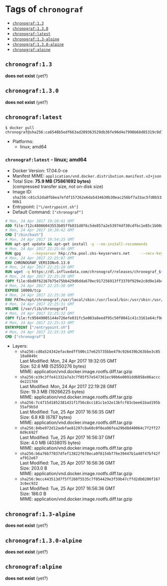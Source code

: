 <!-- THIS FILE IS GENERATED VIA './update-remote.sh' -->

# Tags of `chronograf`

-	[`chronograf:1.3`](#chronograf13)
-	[`chronograf:1.3.0`](#chronograf130)
-	[`chronograf:latest`](#chronograflatest)
-	[`chronograf:1.3-alpine`](#chronograf13-alpine)
-	[`chronograf:1.3.0-alpine`](#chronograf130-alpine)
-	[`chronograf:alpine`](#chronografalpine)

## `chronograf:1.3`

**does not exist** (yet?)

## `chronograf:1.3.0`

**does not exist** (yet?)

## `chronograf:latest`

```console
$ docker pull chronograf@sha256:ca6548b5edf663ad209363529db36fe96d4e7998b68d85319c9d72b49a41b4e2
```

-	Platforms:
	-	linux; amd64

### `chronograf:latest` - linux; amd64

-	Docker Version: 17.04.0-ce
-	Manifest MIME: `application/vnd.docker.distribution.manifest.v2+json`
-	Total Size: **75.9 MB (75861692 bytes)**  
	(compressed transfer size, not on-disk size)
-	Image ID: `sha256:c81c52da8fbbea7efdf157262e6da5434630b30eac256bf7a33ac5fd0b5398b1`
-	Entrypoint: `["\/entrypoint.sh"]`
-	Default Command: `["chronograf"]`

```dockerfile
# Mon, 24 Apr 2017 19:20:41 GMT
ADD file:712c48086043553b85ffb031d8f6c5de857a2e53974df30cdfbc1e85c1b00a25 in / 
# Mon, 24 Apr 2017 19:20:42 GMT
CMD ["/bin/bash"]
# Mon, 24 Apr 2017 19:54:25 GMT
RUN apt-get update && apt-get install -y --no-install-recommends 		ca-certificates 		curl 		wget 	&& rm -rf /var/lib/apt/lists/*
# Mon, 24 Apr 2017 22:25:06 GMT
RUN gpg     --keyserver hkp://ha.pool.sks-keyservers.net     --recv-keys 05CE15085FC09D18E99EFB22684A14CF2582E0C5
# Mon, 24 Apr 2017 22:25:07 GMT
ENV CHRONOGRAF_VERSION=0.13.0
# Mon, 24 Apr 2017 22:25:28 GMT
RUN wget -q https://dl.influxdata.com/chronograf/releases/chronograf_${CHRONOGRAF_VERSION}_amd64.deb.asc &&     wget -q https://dl.influxdata.com/chronograf/releases/chronograf_${CHRONOGRAF_VERSION}_amd64.deb &&     gpg --batch --verify chronograf_${CHRONOGRAF_VERSION}_amd64.deb.asc chronograf_${CHRONOGRAF_VERSION}_amd64.deb &&     dpkg -i chronograf_${CHRONOGRAF_VERSION}_amd64.deb &&     rm -f chronograf_${CHRONOGRAF_VERSION}_amd64.deb*
# Mon, 24 Apr 2017 22:25:29 GMT
COPY file:6bd8f62167b75e75bb429d6dda670ec917256913ff3370f929e2c8d9e14b475e in /etc/chronograf/chronograf.conf 
# Mon, 24 Apr 2017 22:25:30 GMT
EXPOSE 10000/tcp
# Mon, 24 Apr 2017 22:25:30 GMT
ENV PATH=/opt/chronograf:/usr/local/sbin:/usr/local/bin:/usr/sbin:/usr/bin:/sbin:/bin
# Mon, 24 Apr 2017 22:25:31 GMT
VOLUME [/var/lib/chronograf]
# Mon, 24 Apr 2017 22:25:32 GMT
COPY file:fc95049005144e726efe031fc5e003a8eedf95c50f0041c41c3161e64cf9dbbe in /entrypoint.sh 
# Mon, 24 Apr 2017 22:25:33 GMT
ENTRYPOINT ["/entrypoint.sh"]
# Mon, 24 Apr 2017 22:25:33 GMT
CMD ["chronograf"]
```

-	Layers:
	-	`sha256:cd0a524342efac6edff500c17e625735bbe479c926439b263bbe3c8518a0849c`  
		Last Modified: Mon, 24 Apr 2017 19:32:05 GMT  
		Size: 52.6 MB (52550276 bytes)  
		MIME: application/vnd.docker.image.rootfs.diff.tar.gzip
	-	`sha256:e39c3ffe41332a7a3c7f85f57e547361ec90b6e0091dd6058e06acccde2217d4`  
		Last Modified: Mon, 24 Apr 2017 22:19:28 GMT  
		Size: 19.3 MB (19266225 bytes)  
		MIME: application/vnd.docker.image.rootfs.diff.tar.gzip
	-	`sha256:7c4715d1852381431f1f56c8cc181c1e32e13bfcf83cbee61bad195b55af9b5d`  
		Last Modified: Tue, 25 Apr 2017 16:56:35 GMT  
		Size: 6.8 KB (6787 bytes)  
		MIME: application/vnd.docker.image.rootfs.diff.tar.gzip
	-	`sha256:84be972d12aebfae81297c8a60c0f8ea96fea29bd8d40064c7f2ff270d9c692f`  
		Last Modified: Tue, 25 Apr 2017 16:56:37 GMT  
		Size: 4.0 MB (4038015 bytes)  
		MIME: application/vnd.docker.image.rootfs.diff.tar.gzip
	-	`sha256:b6a76b77037dfef13822f678eca9f8154b776e39447b1a48f47bf42faf912e67`  
		Last Modified: Tue, 25 Apr 2017 16:56:36 GMT  
		Size: 203.0 B  
		MIME: application/vnd.docker.image.rootfs.diff.tar.gzip
	-	`sha256:9ecc443513d7f5ff260f5535c7f054429e3f59b47cffd2db0200f1673c6ec932`  
		Last Modified: Tue, 25 Apr 2017 16:56:36 GMT  
		Size: 186.0 B  
		MIME: application/vnd.docker.image.rootfs.diff.tar.gzip

## `chronograf:1.3-alpine`

**does not exist** (yet?)

## `chronograf:1.3.0-alpine`

**does not exist** (yet?)

## `chronograf:alpine`

**does not exist** (yet?)
